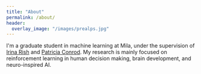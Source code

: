 ```yaml
---
title: "About"
permalink: /about/
header:
  overlay_image: "/images/prealps.jpg"
---
```


I'm a graduate student in machine learning at Mila, under the supervision of [Irina Rish](https://sites.google.com/site/irinarish/) and [Patricia Conrod](https://www.conrodventurelab.com/). My research is mainly focused on reinforcement learning in human decision making, brain development, and neuro-inspired AI.


